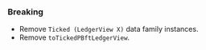 <!--
A new scriv changelog fragment.

Uncomment the section that is right (remove the HTML comment wrapper).
-->

<!--
### Patch

- A bullet item for the Patch category.

-->
<!--
### Non-Breaking

- A bullet item for the Non-Breaking category.

-->
### Breaking

- Remove `Ticked (LedgerView X)` data family instances.
- Remove `toTickedPBftLedgerView`.
